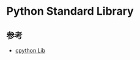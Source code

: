 # Python Standard Library

## 参考

* [cpython Lib](https://github.com/python/cpython/tree/master/Lib)